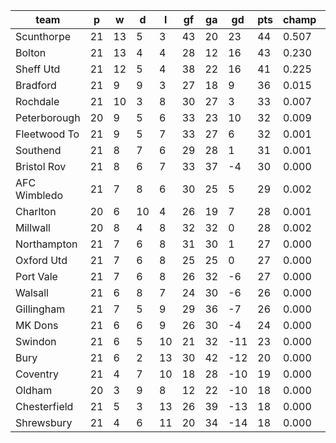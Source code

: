 |     team     | p  | w  | d  | l  | gf | ga | gd  | pts | champ | top2  | top3  | top4  |  5-7  | bot4  | bot3  | bot2  |
|--------------|----|----|----|----|----|----|-----|-----|-------|-------|-------|-------|-------|-------|-------|-------|
| Scunthorpe   | 21 | 13 |  5 |  3 | 43 | 20 |  23 |  44 | 0.507 | 0.767 | 0.914 | 0.963 | 0.032 | 0.000 | 0.000 | 0.000|
| Bolton       | 21 | 13 |  4 |  4 | 28 | 12 |  16 |  43 | 0.230 | 0.525 | 0.773 | 0.884 | 0.099 | 0.000 | 0.000 | 0.000|
| Sheff Utd    | 21 | 12 |  5 |  4 | 38 | 22 |  16 |  41 | 0.225 | 0.517 | 0.757 | 0.871 | 0.106 | 0.000 | 0.000 | 0.000|
| Bradford     | 21 |  9 |  9 |  3 | 27 | 18 |   9 |  36 | 0.015 | 0.063 | 0.157 | 0.321 | 0.375 | 0.000 | 0.000 | 0.000|
| Rochdale     | 21 | 10 |  3 |  8 | 30 | 27 |   3 |  33 | 0.007 | 0.032 | 0.094 | 0.203 | 0.350 | 0.001 | 0.001 | 0.000|
| Peterborough | 20 |  9 |  5 |  6 | 33 | 23 |  10 |  32 | 0.009 | 0.040 | 0.113 | 0.243 | 0.350 | 0.002 | 0.001 | 0.000|
| Fleetwood To | 21 |  9 |  5 |  7 | 33 | 27 |   6 |  32 | 0.001 | 0.009 | 0.032 | 0.084 | 0.255 | 0.006 | 0.003 | 0.000|
| Southend     | 21 |  8 |  7 |  6 | 29 | 28 |   1 |  31 | 0.001 | 0.004 | 0.011 | 0.035 | 0.130 | 0.021 | 0.010 | 0.004|
| Bristol Rov  | 21 |  8 |  6 |  7 | 33 | 37 |  -4 |  30 | 0.000 | 0.002 | 0.009 | 0.028 | 0.126 | 0.024 | 0.011 | 0.004|
| AFC Wimbledo | 21 |  7 |  8 |  6 | 30 | 25 |   5 |  29 | 0.002 | 0.015 | 0.050 | 0.122 | 0.294 | 0.004 | 0.002 | 0.000|
| Charlton     | 20 |  6 | 10 |  4 | 26 | 19 |   7 |  28 | 0.001 | 0.009 | 0.031 | 0.080 | 0.244 | 0.008 | 0.003 | 0.001|
| Millwall     | 20 |  8 |  4 |  8 | 32 | 32 |   0 |  28 | 0.002 | 0.014 | 0.042 | 0.104 | 0.267 | 0.006 | 0.002 | 0.001|
| Northampton  | 21 |  7 |  6 |  8 | 31 | 30 |   1 |  27 | 0.000 | 0.002 | 0.008 | 0.025 | 0.105 | 0.036 | 0.017 | 0.007|
| Oxford Utd   | 21 |  7 |  6 |  8 | 25 | 25 |   0 |  27 | 0.000 | 0.001 | 0.005 | 0.016 | 0.086 | 0.049 | 0.027 | 0.012|
| Port Vale    | 21 |  7 |  6 |  8 | 26 | 32 |  -6 |  27 | 0.000 | 0.000 | 0.002 | 0.008 | 0.058 | 0.076 | 0.041 | 0.019|
| Walsall      | 21 |  6 |  8 |  7 | 24 | 30 |  -6 |  26 | 0.000 | 0.000 | 0.002 | 0.005 | 0.039 | 0.109 | 0.061 | 0.026|
| Gillingham   | 21 |  7 |  5 |  9 | 29 | 36 |  -7 |  26 | 0.000 | 0.000 | 0.002 | 0.006 | 0.051 | 0.090 | 0.051 | 0.026|
| MK Dons      | 21 |  6 |  6 |  9 | 26 | 30 |  -4 |  24 | 0.000 | 0.000 | 0.000 | 0.002 | 0.022 | 0.176 | 0.104 | 0.053|
| Swindon      | 21 |  6 |  5 | 10 | 21 | 32 | -11 |  23 | 0.000 | 0.000 | 0.000 | 0.000 | 0.005 | 0.394 | 0.277 | 0.164|
| Bury         | 21 |  6 |  2 | 13 | 30 | 42 | -12 |  20 | 0.000 | 0.000 | 0.000 | 0.000 | 0.002 | 0.478 | 0.353 | 0.221|
| Coventry     | 21 |  4 |  7 | 10 | 18 | 28 | -10 |  19 | 0.000 | 0.000 | 0.000 | 0.000 | 0.001 | 0.581 | 0.451 | 0.308|
| Oldham       | 20 |  3 |  9 |  8 | 12 | 22 | -10 |  18 | 0.000 | 0.000 | 0.000 | 0.000 | 0.002 | 0.524 | 0.396 | 0.255|
| Chesterfield | 21 |  5 |  3 | 13 | 26 | 39 | -13 |  18 | 0.000 | 0.000 | 0.000 | 0.000 | 0.001 | 0.715 | 0.605 | 0.458|
| Shrewsbury   | 21 |  4 |  6 | 11 | 20 | 34 | -14 |  18 | 0.000 | 0.000 | 0.000 | 0.000 | 0.000 | 0.701 | 0.586 | 0.441|
